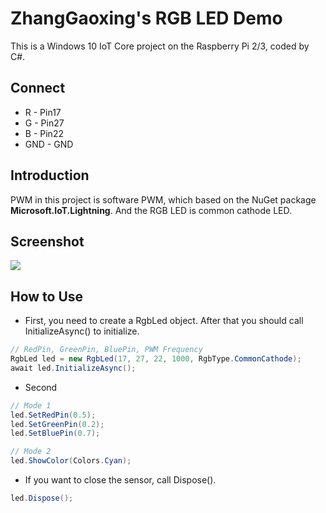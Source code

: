 # ZhangGaoxing's RGB LED Demo
This is a Windows 10 IoT Core project on the Raspberry Pi 2/3, coded by C#.

## Connect
* R - Pin17
* G - Pin27
* B - Pin22
* GND - GND

## Introduction
PWM in this project is software PWM, which based on the NuGet package **Microsoft.IoT.Lightning**. And the RGB LED is common cathode LED.

## Screenshot
![](https://raw.githubusercontent.com/ZhangGaoxing/windows-iot-demo/master/RgbLed/GIF.gif)

## How to Use
* First, you need to create a RgbLed object. After that you should call InitializeAsync() to initialize.
```C#
// RedPin, GreenPin, BluePin, PWM Frequency
RgbLed led = new RgbLed(17, 27, 22, 1000, RgbType.CommonCathode);
await led.InitializeAsync();
```
* Second
```C#
// Mode 1
led.SetRedPin(0.5);
led.SetGreenPin(0.2);
led.SetBluePin(0.7);

// Mode 2
led.ShowColor(Colors.Cyan);
```
* If you want to close the sensor, call Dispose().
```C#
led.Dispose();
```
